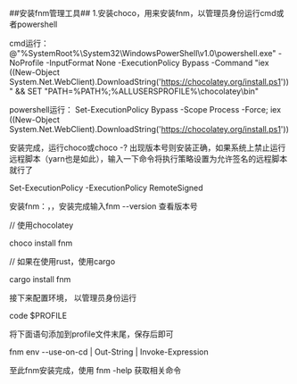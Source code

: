 
##安装fnm管理工具##
1.安装choco，用来安装fnm，以管理员身份运行cmd或者powershell

cmd运行：
@"%SystemRoot%\System32\WindowsPowerShell\v1.0\powershell.exe" -NoProfile -InputFormat None -ExecutionPolicy Bypass -Command "iex ((New-Object System.Net.WebClient).DownloadString('https://chocolatey.org/install.ps1'))" && SET "PATH=%PATH%;%ALLUSERSPROFILE%\chocolatey\bin"

powershell运行：
Set-ExecutionPolicy Bypass -Scope Process -Force; iex ((New-Object System.Net.WebClient).DownloadString('https://chocolatey.org/install.ps1'))

安装完成，运行choco或choco -? 出现版本号则安装正确，如果系统上禁止运行远程脚本（yarn也是如此），输入一下命令将执行策略设置为允许签名的远程脚本就行了

Set-ExecutionPolicy -ExecutionPolicy RemoteSigned

安装fnm：，，安装完成输入fnm --version 查看版本号

// 使用chocolatey

choco install fnm

// 如果在使用rust，使用cargo

cargo install fnm

接下来配置环境， 以管理员身份运行

code $PROFILE

将下面语句添加到profile文件末尾，保存后即可

fnm env --use-on-cd | Out-String | Invoke-Expression

至此fnm安装完成，使用 fnm -help 获取相关命令

